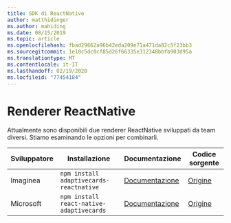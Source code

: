 ```yaml
---
title: SDK di ReactNative
author: matthidinger
ms.author: mahiding
ms.date: 08/15/2019
ms.topic: article
ms.openlocfilehash: fbad29662a96b42eda209e71a471da82c5f23bb3
ms.sourcegitcommit: 1e18c5dc0cf85d26f66335e312348bbfb903d95a
ms.translationtype: MT
ms.contentlocale: it-IT
ms.lasthandoff: 02/19/2020
ms.locfileid: "77454184"
---
```

# <a name="reactnative-renderer"></a>Renderer ReactNative

Attualmente sono disponibili due renderer ReactNative sviluppati da team diversi. Stiamo esaminando le opzioni per combinarli.

Sviluppatore | Installazione | Documentazione | Codice sorgente
---|---|---|---
Imaginea | `npm install adaptivecards-reactnative` | [Documentazione](https://www.npmjs.com/package/adaptivecards-reactnative) | [Origine](https://github.com/microsoft/AdaptiveCards/tree/master/source/community/reactnative)
Microsoft | `npm install react-native-adaptivecards` | [Documentazione](https://www.npmjs.com/package/react-native-adaptivecards) | [Origine](https://github.com/Microsoft/react-native-adaptivecards)

